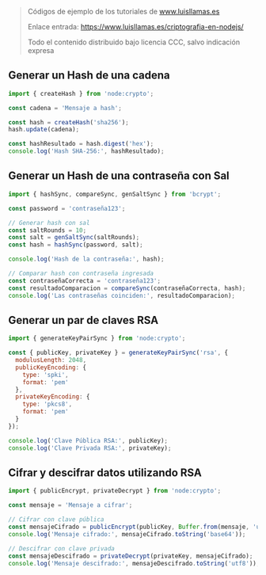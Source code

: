 > Códigos de ejemplo de los tutoriales de www.luisllamas.es
>
> Enlace entrada: https://www.luisllamas.es/criptografia-en-nodejs/
>
> Todo el contenido distribuido bajo licencia CCC, salvo indicación expresa

## Generar un Hash de una cadena
```javascript
import { createHash } from 'node:crypto';

const cadena = 'Mensaje a hash';

const hash = createHash('sha256');
hash.update(cadena);

const hashResultado = hash.digest('hex');
console.log('Hash SHA-256:', hashResultado);
```


## Generar un Hash de una contraseña con Sal
```javascript
import { hashSync, compareSync, genSaltSync } from 'bcrypt';

const password = 'contraseña123';

// Generar hash con sal
const saltRounds = 10;
const salt = genSaltSync(saltRounds);
const hash = hashSync(password, salt);

console.log('Hash de la contraseña:', hash);

// Comparar hash con contraseña ingresada
const contraseñaCorrecta = 'contraseña123';
const resultadoComparacion = compareSync(contraseñaCorrecta, hash);
console.log('Las contraseñas coinciden:', resultadoComparacion);
```


## Generar un par de claves RSA
```javascript
import { generateKeyPairSync } from 'node:crypto';

const { publicKey, privateKey } = generateKeyPairSync('rsa', {
  modulusLength: 2048,
  publicKeyEncoding: {
    type: 'spki',
    format: 'pem'
  },
  privateKeyEncoding: {
    type: 'pkcs8',
    format: 'pem'
  }
});

console.log('Clave Pública RSA:', publicKey);
console.log('Clave Privada RSA:', privateKey);
```


## Cifrar y descifrar datos utilizando RSA
```javascript
import { publicEncrypt, privateDecrypt } from 'node:crypto';

const mensaje = 'Mensaje a cifrar';

// Cifrar con clave pública
const mensajeCifrado = publicEncrypt(publicKey, Buffer.from(mensaje, 'utf8'));
console.log('Mensaje cifrado:', mensajeCifrado.toString('base64'));

// Descifrar con clave privada
const mensajeDescifrado = privateDecrypt(privateKey, mensajeCifrado);
console.log('Mensaje descifrado:', mensajeDescifrado.toString('utf8'));
```


